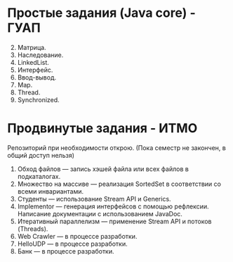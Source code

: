 # Простые задания (Java core) - ГУАП
2. Матрица.
3. Наследование.
4. LinkedList.
5. Интерфейс.
6. Ввод-вывод.
7. Map.
8. Thread.
9. Synchronized.

# Продвинутые задания - ИТМО
Репозиторий при необходимости открою. (Пока семестр не закончен, в общий доступ нельзя)

1. Обход файлов — запись хэшей файла или всех файлов в подкаталогах.
2. Множество на массиве — реализация SortedSet в соответствии со всеми инвариантами.
3. Студенты — использование Stream API и Generics.
4. Implementor — генерация интерфейсов с помощью рефлексии. Написание документации с использованием JavaDoc.
5. Итеративный параллелизм — применение Stream API и потоков (Threads).
6. Web Crawler — в процессе разработки.
7. HelloUDP — в процессе разработки.
8. Банк — в процессе разработки.

<!---
[comment]: <> arrayset - implementing SortedSet according all invariants.
[comment]: <> bank - simple application with server and user parts, imitating bank. Working on ports.
[comment]: <> concurrent - handmade concurrent list operations evaluator.
[comment]: <>crawler - web crawler.
[comment]: <> hello - UDP server and client sending each-other hello-messages.
[comment]: <> i18n - Localization and text analize.
[comment]: <> implementor - abstract class or interface basic implementor, with reflection and JavaDoc.
[comment]: <> student - StreamAPI and Generics.
[comment]: <> walk - writing hashes of file or all files in subdirecories.
-->
